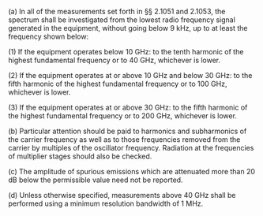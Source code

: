 (a) In all of the measurements set forth in §§ 2.1051 and 2.1053, the spectrum shall be investigated from the lowest radio frequency signal generated in the equipment, without going below 9 kHz, up to at least the frequency shown below:

(1) If the equipment operates below 10 GHz: to the tenth harmonic of the highest fundamental frequency or to 40 GHz, whichever is lower.

(2) If the equipment operates at or above 10 GHz and below 30 GHz: to the fifth harmonic of the highest fundamental frequency or to 100 GHz, whichever is lower.

(3) If the equipment operates at or above 30 GHz: to the fifth harmonic of the highest fundamental frequency or to 200 GHz, whichever is lower.

(b) Particular attention should be paid to harmonics and subharmonics of the carrier frequency as well as to those frequencies removed from the carrier by multiples of the oscillator frequency. Radiation at the frequencies of multiplier stages should also be checked.

(c) The amplitude of spurious emissions which are attenuated more than 20 dB below the permissible value need not be reported.

(d) Unless otherwise specified, measurements above 40 GHz shall be performed using a minimum resolution bandwidth of 1 MHz.

